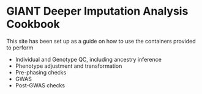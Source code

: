 # GIANT Deeper Imputation Analysis Cookbook

This site has been set up as a guide on how to use the containers provided to perform
 - Individual and Genotype QC, including ancestry inference
 - Phenotype adjustment and transformation
 - Pre-phasing checks
 - GWAS
 - Post-GWAS checks

